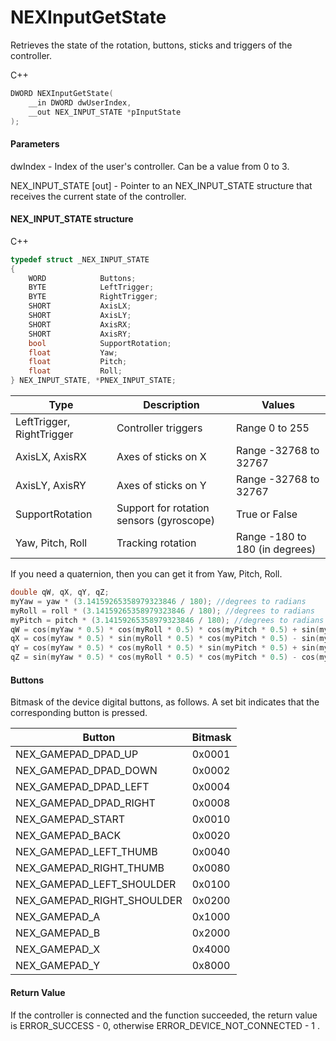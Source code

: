 ﻿# NEXInputGetState
Retrieves the state of the rotation, buttons, sticks and triggers of the controller.

С++
```c
DWORD NEXInputGetState(
	__in DWORD dwUserIndex,
	__out NEX_INPUT_STATE *pInputState
);
```

#### Parameters
dwIndex - Index of the user's controller. Can be a value from 0 to 3.

NEX_INPUT_STATE [out] - Pointer to an NEX_INPUT_STATE structure that receives the current state of the controller.

#### NEX_INPUT_STATE structure
C++
```c
typedef struct _NEX_INPUT_STATE
{
	WORD			Buttons;
	BYTE			LeftTrigger;
	BYTE			RightTrigger;
	SHORT			AxisLX;
	SHORT			AxisLY;
	SHORT			AxisRX;
	SHORT			AxisRY;
	bool			SupportRotation;
	float			Yaw;
	float			Pitch;
	float			Roll;
} NEX_INPUT_STATE, *PNEX_INPUT_STATE;
```

| Type | Description | Values |
| ------------- | ------------- | ------------- |
| LeftTrigger, RightTrigger | Controller triggers | Range 0 to 255 |
| AxisLX, AxisRX | Axes of sticks on X | Range -32768 to 32767 |
| AxisLY, AxisRY | Axes of sticks on Y | Range  -32768 to 32767 |
| SupportRotation | Support for rotation sensors (gyroscope) | True or False |
| Yaw, Pitch, Roll | Tracking rotation | Range -180 to 180 (in degrees) |

If you need a quaternion, then you can get it from Yaw, Pitch, Roll.
```c
double qW, qX, qY, qZ;
myYaw = yaw * (3.14159265358979323846 / 180); //degrees to radians
myRoll = roll * (3.14159265358979323846 / 180); //degrees to radians
myPitch = pitch * (3.14159265358979323846 / 180); //degrees to radians
qW = cos(myYaw * 0.5) * cos(myRoll * 0.5) * cos(myPitch * 0.5) + sin(myYaw * 0.5) * sin(myRoll * 0.5) * sin(myPitch * 0.5);
qX = cos(myYaw * 0.5) * sin(myRoll * 0.5) * cos(myPitch * 0.5) - sin(myYaw * 0.5) * cos(myRoll * 0.5) * sin(myPitch * 0.5);
qY = cos(myYaw * 0.5) * cos(myRoll * 0.5) * sin(myPitch * 0.5) + sin(myYaw * 0.5) * sin(myRoll * 0.5) * cos(myPitch * 0.5);
qZ = sin(myYaw * 0.5) * cos(myRoll * 0.5) * cos(myPitch * 0.5) - cos(myYaw * 0.5) * sin(myRoll * 0.5) * sin(myPitch * 0.5);
```

#### Buttons
Bitmask of the device digital buttons, as follows. A set bit indicates that the corresponding button is pressed.

| Button | Bitmask |
| ------------- | ------------- |
| NEX_GAMEPAD_DPAD_UP | 0x0001  |
| NEX_GAMEPAD_DPAD_DOWN | 0x0002  |
| NEX_GAMEPAD_DPAD_LEFT | 0x0004  |
| NEX_GAMEPAD_DPAD_RIGHT | 0x0008  |
| NEX_GAMEPAD_START | 0x0010  |
| NEX_GAMEPAD_BACK | 0x0020  |
| NEX_GAMEPAD_LEFT_THUMB | 0x0040  |
| NEX_GAMEPAD_RIGHT_THUMB | 0x0080  |
| NEX_GAMEPAD_LEFT_SHOULDER | 0x0100  |
| NEX_GAMEPAD_RIGHT_SHOULDER | 0x0200
| NEX_GAMEPAD_A | 0x1000  |
| NEX_GAMEPAD_B | 0x2000  |
| NEX_GAMEPAD_X | 0x4000  |
| NEX_GAMEPAD_Y | 0x8000  |

#### Return Value
If the controller is connected and the function succeeded, the return value is ERROR_SUCCESS - 0, otherwise ERROR_DEVICE_NOT_CONNECTED - 1 .